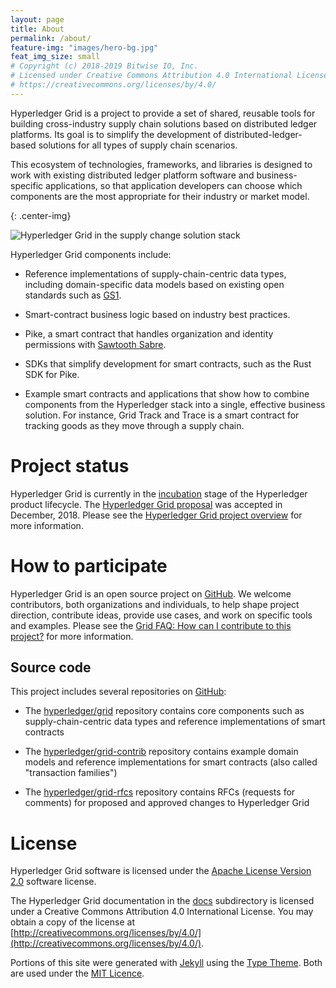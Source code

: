 ```yaml
---
layout: page
title: About
permalink: /about/
feature-img: "images/hero-bg.jpg"
feat_img_size: small
# Copyright (c) 2018-2019 Bitwise IO, Inc.
# Licensed under Creative Commons Attribution 4.0 International License
# https://creativecommons.org/licenses/by/4.0/
---
```


Hyperledger Grid is a project to provide a set of shared, reusable tools for
building cross-industry supply chain solutions based on distributed ledger
platforms. Its goal is to simplify the development of distributed-ledger-based
solutions for all types of supply chain scenarios.

This ecosystem of technologies, frameworks, and libraries is designed to
work with existing distributed ledger platform software and business-specific
applications, so that application developers can choose which components are
the most appropriate for their industry or market model.

{: .center-img}

![Hyperledger Grid in the supply change solution stack](/img/grid-diagram.png)

Hyperledger Grid components include:

* Reference implementations of supply-chain-centric data types, including
  domain-specific data models based on existing open standards such as
  [GS1](https://www.gs1.org/standards).

* Smart-contract business logic based on industry best practices.

* Pike, a smart contract that handles organization and identity permissions
  with [Sawtooth Sabre](https://github.com/hyperledger/sawtooth-sabre).

* SDKs that simplify development for smart contracts, such as the Rust SDK for
  Pike.

* Example smart contracts and applications that show how to combine components
  from the Hyperledger stack into a single, effective business solution. For
  instance, Grid Track and Trace is a smart contract for tracking goods as they
  move through a supply chain.

# Project status

Hyperledger Grid is currently in the
[incubation](https://wiki.hyperledger.org/display/HYP/Project+Lifecycle#ProjectLifecycle-incubation)
stage of the Hyperledger product lifecycle.
The [Hyperledger Grid
proposal](https://docs.google.com/document/d/1b6ES0bKUK30E2iZizy3vjVEhPn7IvsW5buDo7nFXBE0/)
was accepted in December, 2018. Please see the [Hyperledger Grid project
overview](https://www.hyperledger.org/projects/grid) for more information.

# How to participate

Hyperledger Grid is an open source project on [GitHub](http://github.com).
We welcome contributors, both organizations and individuals, to help shape
project direction, contribute ideas, provide use cases, and work on specific
tools and examples. Please see the [Grid FAQ: How can I contribute to this
project?](/faq/grid/#how-can-i-contribute-to-this-project) for more information.

## Source code

This project includes several repositories on [GitHub](http://github.com):

- The [hyperledger/grid](https://github.com/hyperledger/grid) repository
  contains core components such as supply-chain-centric data types and
  reference implementations of smart contracts

- The [hyperledger/grid-contrib](https://github.com/hyperledger/grid-contrib)
  repository contains example domain models and reference implementations for
  smart contracts (also called "transaction families")

- The [hyperledger/grid-rfcs](https://github.com/hyperledger/grid-rfcs)
  repository contains RFCs (requests for comments) for proposed and approved
  changes to Hyperledger Grid

# License

Hyperledger Grid software is licensed under the [Apache License Version
2.0](https://github.com/hyperledger/grid/blob/master/LICENSE) software license.

The Hyperledger Grid documentation in the
[docs](https://github.com/hyperledger/grid/blob/master/docs)
subdirectory is licensed under a Creative Commons Attribution 4.0 International
License.  You may obtain a copy of the license at
[http://creativecommons.org/licenses/by/4.0/](http://creativecommons.org/licenses/by/4.0/).

Portions of this site were generated with [Jekyll](http://jekyllrb.com) using
the [Type Theme](https://github.com/rohanchandra/type-theme). Both are used
under the [MIT
Licence](https://github.com/hyperledger/grid-website/blob/master/generator/source/LICENSE).
